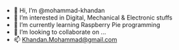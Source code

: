 - 👋 Hi, I’m @mohammad-khandan
- 👀 I’m interested in Digital, Mechanical & Electronic stuffs
- 🌱 I’m currently learning Raspberry Pie programming
- 💞️ I’m looking to collaborate on ...
- 📫 Khandan.Mohammad@gmail.com

<!---
mohammad-khandan/mohammad-khandan is a ✨ special ✨ repository because its `README.md` (this file) appears on your GitHub profile.
You can click the Preview link to take a look at your changes.
--->

